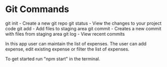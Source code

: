 # Git Commands

git init - Create a new git repo
git status - View the changes to your project code
git add - Add files to staging area
git commit - Creates a new commit with files from staging area
git log - View recent commits


In this app user can maintain the list of expenses. The user can add expense, edit existing expense or filter the list of expenses.

To get started run "npm start" in the terminal.
